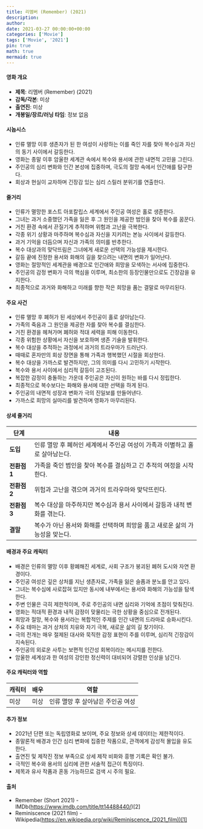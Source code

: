 ```yaml
---
title: 리멤버 (Remember) (2021)
description: 
author: 
date: 2021-03-27 00:00:00+00:00
categories: ['Movie']
tags: ['Movie', '2021']
pin: true
math: true
mermaid: true
---
```

#### 영화 개요

- **제목**: 리멤버 (Remember) (2021)  
- **감독/각본**: 미상  
- **출연진**: 미상  
- **개봉일/장르/러닝 타임**: 정보 없음  

#### 시놉시스

- 인류 멸망 이후 생존자가 된 한 여성이 사랑하는 이를 죽인 자를 찾아 복수심과 자신의 동기 사이에서 갈등한다.  
- 영화는 종말 이후 암울한 세계관 속에서 복수와 용서에 관한 내면적 고민을 그린다.  
- 주인공의 심리 변화와 인간 본성에 집중하며, 극도의 절망 속에서 인간애를 탐구한다.  
- 회상과 현실이 교차하며 긴장감 있는 심리 스릴러 분위기를 연출한다.  

#### 줄거리

- 인류가 멸망한 포스트 아포칼립스 세계에서 주인공 여성은 홀로 생존한다.  
- 그녀는 과거 소중했던 가족을 잃은 후 그 원인을 제공한 범인을 찾아 복수를 꿈꾼다.  
- 거친 환경 속에서 끈질기게 추적하며 위험과 고난을 극복한다.  
- 각종 위기 상황과 마주하며 복수심과 자신을 지키려는 본능 사이에서 갈등한다.  
- 과거 기억을 더듬으며 자신과 가족의 의미를 반추한다.  
- 복수 대상과의 맞닥뜨림은 그녀에게 새로운 선택의 가능성을 제시한다.  
- 갈등 끝에 진정한 용서와 화해의 길을 찾으려는 내면의 변화가 일어난다.  
- 영화는 절망적인 세계관을 배경으로 인간애와 희망을 모색하는 서사에 집중한다.  
- 주인공의 감정 변화가 극의 핵심을 이루며, 최소한의 등장인물만으로도 긴장감을 유지한다.  
- 최종적으로 과거와 화해하고 미래를 향한 작은 희망을 품는 결말로 마무리된다.  

#### 주요 사건

- 인류 멸망 후 폐허가 된 세상에서 주인공이 홀로 살아남는다.  
- 가족의 죽음과 그 원인을 제공한 자를 찾아 복수를 결심한다.  
- 거친 환경을 헤쳐가며 폐허와 적대 세력을 피해 이동한다.  
- 각종 위험한 상황에서 자신을 보호하며 생존 기술을 발휘한다.  
- 복수 대상을 추적하는 과정에서 과거의 트라우마가 드러난다.  
- 때때로 혼자만의 회상 장면을 통해 가족과 행복했던 시절을 회상한다.  
- 복수 대상을 가까스로 발견하지만, 그의 의미를 다시 고민하기 시작한다.  
- 복수와 용서 사이에서 심리적 갈등이 고조된다.  
- 복잡한 감정이 충돌하는 가운데 주인공은 자신이 원하는 바를 다시 정립한다.  
- 최종적으로 복수보다는 화해와 용서에 대한 선택을 하게 된다.  
- 주인공의 내면적 성장과 변화가 극의 진일보를 만들어낸다.  
- 가까스로 희망의 실마리를 발견하며 영화가 마무리된다.  

#### 상세 줄거리

| **단계** | **내용**                                  |
|----------|-------------------------------------------|
| **도입** | 인류 멸망 후 폐허인 세계에서 주인공 여성이 가족과 이별하고 홀로 살아남는다.  |
| **전환점 1** | 가족을 죽인 범인을 찾아 복수를 결심하고 긴 추적의 여정을 시작한다.      |
| **전환점 2** | 위험과 고난을 겪으며 과거의 트라우마와 맞닥뜨린다.                    |
| **전환점 3** | 복수 대상을 마주하지만 복수심과 용서 사이에서 갈등과 내적 변화를 겪는다.  |
| **결말** | 복수가 아닌 용서와 화해를 선택하며 희망을 품고 새로운 삶의 가능성을 맞는다. |

#### 배경과 주요 캐릭터

- 배경은 인류의 멸망 이후 황폐해진 세계로, 사회 구조가 붕괴된 폐허 도시와 자연 환경이다.  
- 주인공 여성은 깊은 상처를 지닌 생존자로, 가족을 잃은 슬픔과 분노를 안고 있다.  
- 그녀는 복수심에 사로잡혀 있지만 동시에 내부에서는 용서와 화해의 가능성을 탐색한다.  
- 주변 인물은 극히 제한적이며, 주로 주인공의 내면 심리와 기억에 초점이 맞춰진다.  
- 영화는 적대적 환경과 내적 감정이 맞물리는 극한 상황을 중심으로 전개된다.  
- 희망과 절망, 복수와 용서라는 복합적인 주제를 인간 내면의 드라마로 승화시킨다.  
- 주요 테마는 과거 상처의 치유와 자기 극복, 새로운 삶의 길 찾기이다.  
- 극의 전개는 매우 절제된 대사와 묵직한 감정 표현이 주를 이루며, 심리적 긴장감이 지속된다.  
- 주인공의 외로운 사투는 보편적 인간성 회복이라는 메시지를 전한다.  
- 암울한 세계상과 한 여성의 강인한 정신력이 대비되어 강렬한 인상을 남긴다.  

#### 주요 캐릭터와 역할

| **캐릭터** | **배우** | **역할**              |
|------------|----------|-----------------------|
| 미상       | 미상     | 인류 멸망 후 살아남은 주인공 여성 |

#### 추가 정보

- 2021년 단편 또는 독립영화로 보이며, 주요 정보와 상세 데이터는 제한적이다.  
- 종말론적 배경과 인간 심리 변화에 집중한 작품으로, 관객에게 감성적 몰입을 유도한다.  
- 출연진 및 제작진 정보 부족으로 상세 제작 비화와 흥행 기록은 확인 불가.  
- 극적인 복수와 용서의 심리에 관한 서술적 접근이 특징이다.  
- 제목과 유사 작품과 혼동 가능하므로 검색 시 주의 필요.  

#### 출처

- Remember (Short 2021) - IMDb(https://www.imdb.com/title/tt14488440/)[2]  
- Reminiscence (2021 film) - Wikipedia(https://en.wikipedia.org/wiki/Reminiscence_(2021_film))[1]
